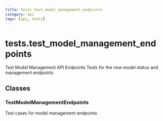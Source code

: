 ```yaml
---
title: tests.test_model_management_endpoints
category: api
tags: [api, tests]
---
```


# tests.test_model_management_endpoints

Test Model Management API Endpoints
Tests for the new model status and management endpoints

## Classes

### TestModelManagementEndpoints

Test cases for model management endpoints

